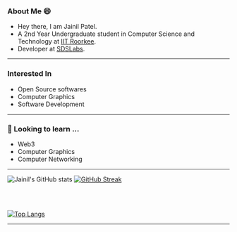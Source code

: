 ### About Me 😄
* Hey there, I am Jainil Patel.
* A 2nd Year Undergraduate student in Computer Science and Technology at [IIT Roorkee](https://www.iitr.ac.in).
* Developer at [SDSLabs](https://github.com/sdslabs).

<hr>

### Interested In
* Open Source softwares
* Computer Graphics
* Software Development

<hr>

### 🔭 Looking to learn ...
* Web3
* Computer Graphics
* Computer Networking

<hr>

![Jainil's GitHub stats](https://github-readme-stats.vercel.app/api?username=jainl28patel&count_private=true&theme=dracula&count_private=true&show_icons=true) [![GitHub Streak](https://github-readme-streak-stats.herokuapp.com?user=jainl28patel&theme=dark&hide_border=true)](https://git.io/streak-stats)

<br>
<br> 

[![Top Langs](https://github-readme-stats.vercel.app/api/top-langs/?username=jainl28patel&layout=compact)](https://github.com/jainl28patel/github-readme-stats)

<hr>

<!--
**jainl28patel/jainl28patel** is a ✨ _special_ ✨ repository because its `README.md` (this file) appears on your GitHub profile.

Here are some ideas to get you started:

- 🔭 I’m currently working on ...
- 🌱 I’m currently learning ...
- 👯 I’m looking to collaborate on ...
- 🤔 I’m looking for help with ...
- 💬 Ask me about ...
- 📫 How to reach me: ...
- 😄 Pronouns: ...
- ⚡ Fun fact: ...
-->
